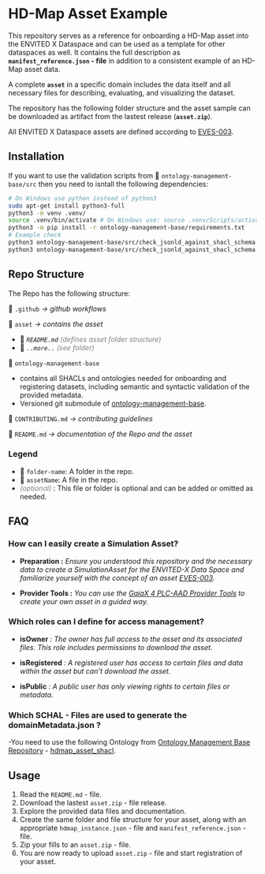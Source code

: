 # HD-Map Asset Example

This repository serves as a reference for onboarding a HD-Map asset into the ENVITED X Dataspace and can be used as a template for other dataspaces as well. It contains the full description as **`manifest_reference.json` - file** in addition to a consistent example of an HD-Map asset data.

A complete **`asset`** in a specific domain includes the data itself and all necessary files for describing, evaluating, and visualizing the dataset.

The repository has the following folder structure and the asset sample can be downloaded as artifact from the lastest release (**`asset.zip`**).

All ENVITED X Dataspace assets are defined according to [EVES-003](https://ascs-ev.github.io/EVES/EVES-003/eves-003.html).

## Installation

If you want to use the validation scripts from 📁 `ontology-management-base/src` then you need to isntall the following dependencies:

```bash
# On Windows use python instead of python3
sudo apt-get install python3-full
python3 -m venv .venv/
source .venv/bin/activate # On Windows use: source .venv/Scripts/activate
python3 -m pip install -r ontology-management-base/requirements.txt
# Example check
python3 ontology-management-base/src/check_jsonld_against_shacl_schema.py asset/manifest_reference.json
python3 ontology-management-base/src/check_jsonld_against_shacl_schema.py asset/metadata/hdmap_instance.json
```

## Repo Structure

The Repo has the following structure:

📁 `.github` *-> github workflows*

📁 `asset` *-> contains the asset*

- 📄 *`README.md`* <i style="color:gray;">(defines asset folder structure)</i>
- 📄 *`..more..`* <i style="color:gray;">(see folder)</i>

📁 `ontology-management-base`

- contains all SHACLs and ontologies needed for onboarding and registering datasets, including semantic and syntactic validation of the provided metadata.
- Versioned git submodule of [ontology-management-base](https://github.com/GAIA-X4PLC-AAD/ontology-management-base).

📄 `CONTRIBUTING.md` *-> contributing guidelines*

📄 `README.md` *-> documentation of the Repo and the asset*

### Legend

- 📁 `folder-name`: A folder in the repo.
- 📄 `assetName`: A file in the repo.
- <i style="color:gray;">(optional)</i> : This file or folder is optional and can be added or omitted as needed.

## FAQ

### How can I easily create a Simulation Asset?

- **Preparation :** *Ensure you understood this repository and the necessary data to create a SimulationAsset for the ENVITED-X Data Space and familiarize yourself with the concept of an asset [EVES-003](https://ascs-ev.github.io/EVES/EVES-003/eves-003.html).*

- **Provider Tools :** *You can use the [GaiaX 4 PLC-AAD Provider Tools](https://github.com/GAIA-X4PLC-AAD/provider-tools) to create your own asset in a guided way.*

### Which roles can I define for access management?

- **isOwner** *: The owner has full access to the asset and its associated files. This role includes permissions to download the asset.*

- **isRegistered** *: A registered user has access to certain files and data within the asset but can't download the asset.*

- **isPublic** *: A public user has only viewing rights to certain files or metadata.*

### Which SCHAL - Files are used to generate the domainMetadata.json ?

-You need to use the following Ontology from [Ontology Management Base Repository](https://github.com/GAIA-X4PLC-AAD/ontology-management-base) - [hdmap_asset_shacl](https://github.com/GAIA-X4PLC-AAD/ontology-management-base/blob/main/hdmap/hdmap_ontology.ttl).

## Usage

  1. Read the `README.md` - file.
  2. Download the lastest `asset.zip` - file release.
  3. Explore the provided data files and documentation.
  4. Create the same folder and file structure for your asset, along with an appropriate `hdmap_instance.json` - file and `manifest_reference.json` - file.
  5. Zip your fills to an `asset.zip` - file.
  6. You are now ready to upload `asset.zip` - file and start registration of your asset.
